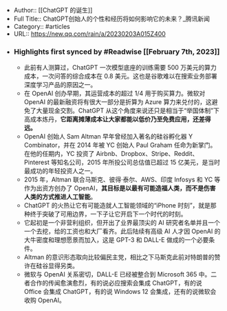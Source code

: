 - Author:: [[ChatGPT 的诞生]]
- Full Title:: ChatGPT创始人的个性和经历将如何影响它的未来？_腾讯新闻
- Category:: #articles
- URL:: https://new.qq.com/rain/a/20230203A015Z400
- ### Highlights first synced by #Readwise [[February 7th, 2023]]
    - 此前有人测算过，ChatGPT 一次模型底座的训练需要 500 万美元的算力成本，一次问答的综合成本在 0.8 美元。这也是谷歌难以在搜索业务部署深度学习产品的原因之一。
    - 在 OpenAI 创办早期，其运营成本的超过 1/4 用于购买算力。微软对 OpenAI 的最新融资将有很大一部分是折算为 Azure 算力来兑付的，这避免了大量现金交割。ChatGPT 从这个角度来说还只是相当于“举国体制”下高成本炼丹，**它距离摊薄成本让大家都能以低价乃至免费应用，还差得远。**
    - OpenAI 创始人 Sam Altman 早年曾经加入著名的硅谷孵化器 Y Combinator，并在 2014 年被 YC 创始人 Paul Graham 任命为新掌门。在他的任期内，YC 投资了 Airbnb、Dropbox、Stripe、Reddit、Pinterest 等知名公司，2015 年所投公司总估值已超过 15 亿美元，是当时最成功的年轻投资人之一。
    - 2015 年，Altman 联合马斯克、彼得·泰尔、AWS、印度 Infosys 和 YC 等作为出资方创办了 OpenAI，**其目标是以最有可能造福人类，而不是伤害人类的方式推进人工智能**。
    - ChatGPT 的火热让它有可能造就人工智能领域的“iPhone 时刻”，就是那种终于突破了可用边界，一下子让它开启下一个时代的时刻。
    - 它起初是一个非营利组织，但开出了业界最顶尖的 AI 研究者名单并且一个一个去挖，给的工资也和大厂看齐。此后陆续有高级 AI 人才因 OpenAI 的大牛密度和理想愿景而加入，这是 GPT-3 和 DALL-E 做成的一个必要条件。
    - Altman 的意识形态取向比较偏民主党，相比之下马斯克此前对特朗普的赞许在硅谷显得另类。
    - 微软与 OpenAI 关系密切，DALL-E 已经被整合到 Microsoft 365 中。二者合作的传闻愈演愈烈，有的说必应搜索会集成 ChatGPT，有的说 Office 会集成 ChatGPT，有的说 Windows 12 会集成，还有的说微软会收购 OpenAI。
